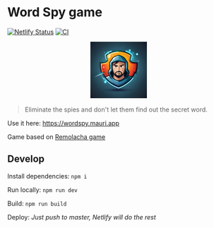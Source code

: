 # Word Spy game

[![Netlify Status](https://api.netlify.com/api/v1/badges/544eb7f3-6cbd-411f-bc02-91e9c92c8ed2/deploy-status)](https://app.netlify.com/sites/wordspy/deploys) [![CI](https://github.com/mauriciabad/wordspy/actions/workflows/ci.yaml/badge.svg)](https://github.com/mauriciabad/wordspy/actions/workflows/ci.yaml)

<p align="center"><img src="public/icons/android-chrome-maskable-512x512.png" width="128"/></p>

> Eliminate the spies and don't let them find out the secret word.

Use it here: <https://wordspy.mauri.app>

Game based on [Remolacha game](https://boardgamegeek.com/boardgame/353684/remolacha)

## Develop

Install dependencies: `npm i`

Run locally: `npm run dev`

Build: `npm run build`

Deploy: _Just push to master, Netlify will do the rest_
